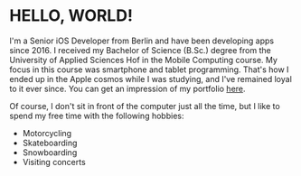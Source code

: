 # HELLO, WORLD!

I'm a Senior iOS Developer from Berlin and have been developing apps since 2016. I received my Bachelor of Science (B.Sc.) degree from the University of Applied Sciences Hof in the Mobile Computing course. My focus in this course was smartphone and tablet programming. That's how I ended up in the Apple cosmos while I was studying, and I've remained loyal to it ever since. You can get an impression of my portfolio [here](https://erolburak.me/en/portfolio/).

Of course, I don't sit in front of the computer just all the time, but I like to spend my free time with the following hobbies:

- Motorcycling
- Skateboarding
- Snowboarding
- Visiting concerts
